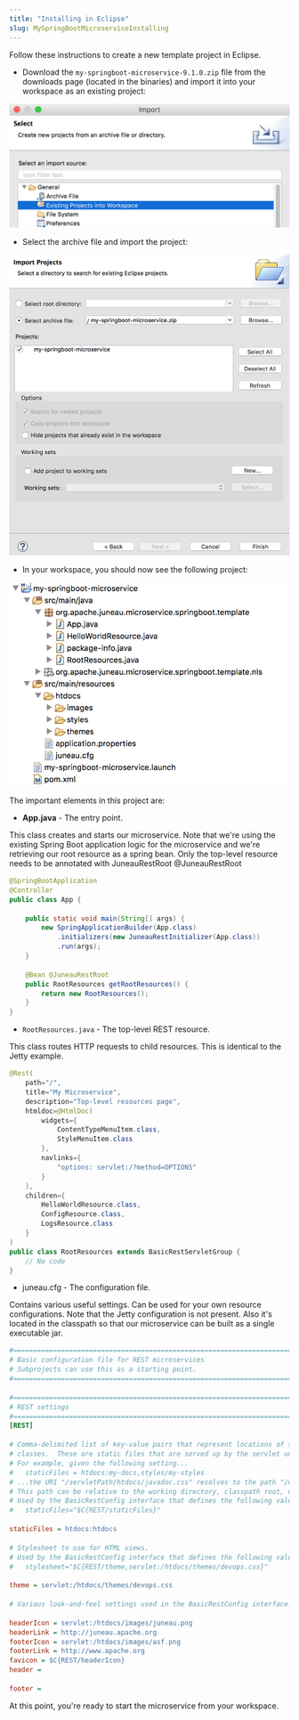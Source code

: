 ```yaml
---
title: "Installing in Eclipse"
slug: MySpringBootMicroserviceInstalling
---
```


Follow these instructions to create a new template project in Eclipse.

- Download the `my-springboot-microservice-9.1.0.zip` file from the downloads page (located in the binaries) and import it into your workspace as an existing project:

![Import Project](/img/doc-files/msm.Installing.1.png)

- Select the archive file and import the project:

![Select Archive](/img/doc-files/msm.Installing.2.png)

- In your workspace, you should now see the following project:

![Project in Workspace](/img/doc-files/msm.Installing.3.png)

The important elements in this project are:

- **App.java** - The entry point.

This class creates and starts our microservice.
Note that we're using the existing Spring Boot application logic for the microservice and we're retrieving our root
resource as a spring bean.
Only the top-level resource needs to be annotated with JuneauRestRoot @JuneauRestRoot

```java
@SpringBootApplication
@Controller
public class App {

    public static void main(String[] args) {
        new SpringApplicationBuilder(App.class)
            .initializers(new JuneauRestInitializer(App.class))
            .run(args);
    }

    @Bean @JuneauRestRoot
    public RootResources getRootResources() {
        return new RootResources();
    }
}
```

- `RootResources.java` - The top-level REST resource.

This class routes HTTP requests to child resources.
This is identical to the Jetty example.

```java
@Rest(
    path="/",
    title="My Microservice",
    description="Top-level resources page",
    htmldoc=@HtmlDoc(
        widgets={
            ContentTypeMenuItem.class,
            StyleMenuItem.class
        },
        navlinks={
            "options: servlet:/?method=OPTIONS"
        }
    ),
    children={
        HelloWorldResource.class,
        ConfigResource.class,
        LogsResource.class
    }
)
public class RootResources extends BasicRestServletGroup {
    // No code
}
```

- juneau.cfg - The configuration file.

Contains various useful settings.
Can be used for your own resource configurations.
Note that the Jetty configuration is not present.
Also it's located in the classpath so that our microservice can be built as a single executable jar.

```ini
#=======================================================================================================================
# Basic configuration file for REST microservices
# Subprojects can use this as a starting point.
#=======================================================================================================================

#=======================================================================================================================
# REST settings
#=======================================================================================================================
[REST]

# Comma-delimited list of key-value pairs that represent locations of static files that can be served up by your @Rest-annotated
# classes.  These are static files that are served up by the servlet under the specified sub-paths.
# For example, given the following setting...
# 	staticFiles = htdocs:my-docs,styles/my-styles
# ...the URI "/servletPath/htdocs/javadoc.css" resolves to the path "/my-docs/javadoc.css".
# This path can be relative to the working directory, classpath root, or package of your resource class.
# Used by the BasicRestConfig interface that defines the following value:
# 	staticFiles="$C{REST/staticFiles}"

staticFiles = htdocs:htdocs

# Stylesheet to use for HTML views.
# Used by the BasicRestConfig interface that defines the following value:
# 	stylesheet="$C{REST/theme,servlet:/htdocs/themes/devops.css}"

theme = servlet:/htdocs/themes/devops.css

# Various look-and-feel settings used in the BasicRestConfig interface.

headerIcon = servlet:/htdocs/images/juneau.png
headerLink = http://juneau.apache.org
footerIcon = servlet:/htdocs/images/asf.png
footerLink = http://www.apache.org
favicon = $C{REST/headerIcon}
header =

footer =
```

At this point, you're ready to start the microservice from your workspace.
